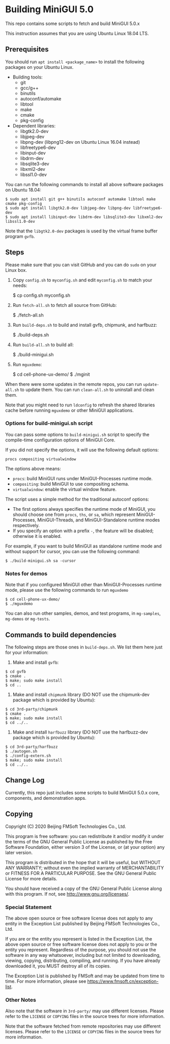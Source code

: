 # Building MiniGUI 5.0

This repo contains some scripts to fetch and build MiniGUI 5.0.x

This instruction assumes that you are using Ubuntu Linux 18.04 LTS.

## Prerequisites

You should run `apt install <package_name>` to install the following packages
on your Ubuntu Linux.

* Building tools:
   * git
   * gcc/g++
   * binutils
   * autoconf/automake
   * libtool
   * make
   * cmake
   * pkg-config
* Dependent libraries:
   * libgtk2.0-dev
   * libjpeg-dev
   * libpng-dev (libpng12-dev on Ubuntu Linux 16.04 instead)
   * libfreetype6-dev
   * libinput-dev
   * libdrm-dev
   * libsqlite3-dev
   * libxml2-dev
   * libssl1.0-dev

You can run the following commands to install all above software packages on Ubuntu 18.04:

```
$ sudo apt install git g++ binutils autoconf automake libtool make cmake pkg-config
$ sudo apt install libgtk2.0-dev libjpeg-dev libpng-dev libfreetype6-dev
$ sudo apt install libinput-dev libdrm-dev libsqlite3-dev libxml2-dev libssl1.0-dev
```

Note that the `libgtk2.0-dev` packages is used by the virtual frame buffer program `gvfb`.

## Steps

Please make sure that you can visit GitHub and you can do `sudo` on your Linux box.

1. Copy `config.sh` to `myconfig.sh` and edit `myconfig.sh` to match your needs:

    $ cp config.sh myconfig.sh

1. Run `fetch-all.sh` to fetch all source from GitHub:

    $ ./fetch-all.sh

1. Run `build-deps.sh` to build and install gvfb, chipmunk, and harfbuzz:

    $ ./build-deps.sh

1. Run `build-all.sh` to build all:

    $ ./build-minigui.sh

1. Run `mguxdemo`:

    $ cd cell-phone-ux-demo/
    $ ./mginit

When there were some updates in the remote repos, you can run `update-all.sh` to
update them. You can run `clean-all.sh` to uninstall and clean them.

Note that you might need to run `ldconfig` to refresh the shared libraries cache
before running `mguxdemo` or other MiniGUI applications.

### Options for build-minigui.sh script

You can pass some options to `build-minigui.sh` script to specify the
compile-time configuration options of MiniGUI Core.

If you did not specify the options, it will use the following default options:

    procs compositing virtualwindow

The options above means:

- `procs`: build MiniGUI runs under MiniGUI-Processes runtime mode.
- `compositing`: build MiniGUI to use compositing schema.
- `virtualwindow`: enable the virtual window feature.

The script uses a simple method for the traditional autoconf options:

- The first options always specifies the runtime mode of MiniGUI, you should
  choose one from `procs`, `ths`, or `sa`, which represent MiniGUI-Processes,
  MiniGUI-Threads, and MiniGUI-Standalone runtime modes respectively.
- If you specify an option with a prefix `-`, the feature will be disabled;
  otherwise it is enabled.

For example, if you want to build MiniGUI as standalone runtime mode and
without support for cursor, you can use the following command:

    $ ./build-minigui.sh sa -cursor

### Notes for demos

Note that if you configured MiniGUI other than MiniGUI-Processes runtime mode,
please use the following commands to run `mguxdemo`

```
$ cd cell-phone-ux-demo/
$ ./mguxdemo
```

You can also run other samples, demos, and test programs, in `mg-samples`,
`mg-demos` or `mg-tests`.

## Commands to build dependencies

The following steps are those ones in `build-deps.sh`. We list them here just
for your information:

1. Make and install `gvfb`:

```
$ cd gvfb
$ cmake .
$ make; sudo make install
$ cd ..
```

1. Make and install `chipmunk` library (DO NOT use the chipmunk-dev package
   which is provided by Ubuntu):

```
$ cd 3rd-party/chipmunk
$ cmake .
$ make; sudo make install
$ cd ../..
```

1. Make and install `harfbuzz` library (DO NOT use the harfbuzz-dev package
   which is provided by Ubuntu):

```
$ cd 3rd-party/harfbuzz
$ ./autogen.sh
$ ./config-extern.sh
$ make; sudo make install
$ cd ../..
```

## Change Log

Currently, this repo just includes some scripts to build MiniGUI 5.0.x
core, components, and demonstration apps.

## Copying

Copyright (C) 2020 Beijing FMSoft Technologies Co., Ltd.

This program is free software: you can redistribute it and/or modify
it under the terms of the GNU General Public License as published by
the Free Software Foundation, either version 3 of the License, or
(at your option) any later version.

This program is distributed in the hope that it will be useful,
but WITHOUT ANY WARRANTY; without even the implied warranty of
MERCHANTABILITY or FITNESS FOR A PARTICULAR PURPOSE.  See the
GNU General Public License for more details.

You should have received a copy of the GNU General Public License
along with this program.  If not, see <http://www.gnu.org/licenses/>.

### Special Statement

The above open source or free software license does
not apply to any entity in the Exception List published by
Beijing FMSoft Technologies Co., Ltd.

If you are or the entity you represent is listed in the Exception List,
the above open source or free software license does not apply to you
or the entity you represent. Regardless of the purpose, you should not
use the software in any way whatsoever, including but not limited to
downloading, viewing, copying, distributing, compiling, and running.
If you have already downloaded it, you MUST destroy all of its copies.

The Exception List is published by FMSoft and may be updated
from time to time. For more information, please see
<https://www.fmsoft.cn/exception-list>.

### Other Notes

Also note that the software in `3rd-party/` may use different licenses.
Please refer to the `LICENSE` or `COPYING` files in the source trees for more
information.

Note that the software fetched from remote repositories may use different
licenses.  Please refer to the `LICENSE` or `COPYING` files in the source
trees for more information.

